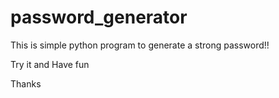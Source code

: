 # password_generator

This is simple python program to generate a strong password!!

Try it and Have fun

Thanks
